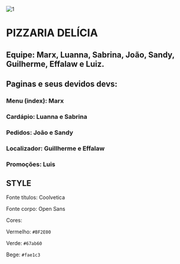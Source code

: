 ![1](https://github.com/user-attachments/assets/1fe7e74c-dd32-44c8-8096-e167d5e4dcff)
# PIZZARIA DELÍCIA
## Equipe: Marx, Luanna, Sabrina, João, Sandy, Guilherme, Effalaw e Luiz.

## Paginas e seus devidos devs:

### Menu (index): Marx

### Cardápio: Luanna e Sabrina

### Pedidos: João e Sandy

### Localizador: Guillherme e Effalaw

### Promoções: Luis

## STYLE

Fonte títulos: Coolvetica

Fonte corpo: Open Sans

Cores: 

Vermelho: `#BF2E00`

Verde: `#67ab60`

Bege: `#fae1c3`
